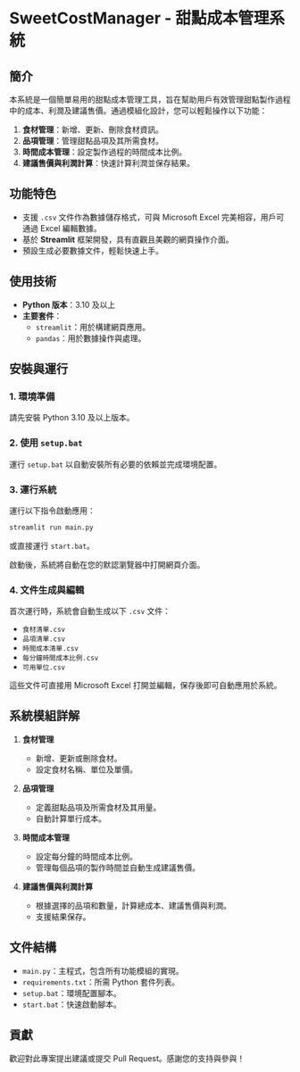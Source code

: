 # SweetCostManager - 甜點成本管理系統

## 簡介

本系統是一個簡單易用的甜點成本管理工具，旨在幫助用戶有效管理甜點製作過程中的成本、利潤及建議售價。通過模組化設計，您可以輕鬆操作以下功能：
1. **食材管理**：新增、更新、刪除食材資訊。
2. **品項管理**：管理甜點品項及其所需食材。
3. **時間成本管理**：設定製作過程的時間成本比例。
4. **建議售價與利潤計算**：快速計算利潤並保存結果。

## 功能特色

- 支援 `.csv` 文件作為數據儲存格式，可與 Microsoft Excel 完美相容，用戶可通過 Excel 編輯數據。
- 基於 **Streamlit** 框架開發，具有直觀且美觀的網頁操作介面。
- 預設生成必要數據文件，輕鬆快速上手。

## 使用技術

- **Python 版本**：3.10 及以上
- **主要套件**：
  - `streamlit`：用於構建網頁應用。
  - `pandas`：用於數據操作與處理。

## 安裝與運行

### 1. 環境準備
請先安裝 Python 3.10 及以上版本。

### 2. 使用 `setup.bat`
運行 `setup.bat` 以自動安裝所有必要的依賴並完成環境配置。

### 3. 運行系統
運行以下指令啟動應用：
```bash
streamlit run main.py
```
或直接運行 `start.bat`。

啟動後，系統將自動在您的默認瀏覽器中打開網頁介面。

### 4. 文件生成與編輯
首次運行時，系統會自動生成以下 `.csv` 文件：
- `食材清單.csv`
- `品項清單.csv`
- `時間成本清單.csv`
- `每分鐘時間成本比例.csv`
- `可用單位.csv`

這些文件可直接用 Microsoft Excel 打開並編輯，保存後即可自動應用於系統。

## 系統模組詳解

1. **食材管理**
   - 新增、更新或刪除食材。
   - 設定食材名稱、單位及單價。

2. **品項管理**
   - 定義甜點品項及所需食材及其用量。
   - 自動計算單行成本。

3. **時間成本管理**
   - 設定每分鐘的時間成本比例。
   - 管理每個品項的製作時間並自動生成建議售價。

4. **建議售價與利潤計算**
   - 根據選擇的品項和數量，計算總成本、建議售價與利潤。
   - 支援結果保存。

## 文件結構

- `main.py`：主程式，包含所有功能模組的實現。
- `requirements.txt`：所需 Python 套件列表。
- `setup.bat`：環境配置腳本。
- `start.bat`：快速啟動腳本。

## 貢獻

歡迎對此專案提出建議或提交 Pull Request。感謝您的支持與參與！
